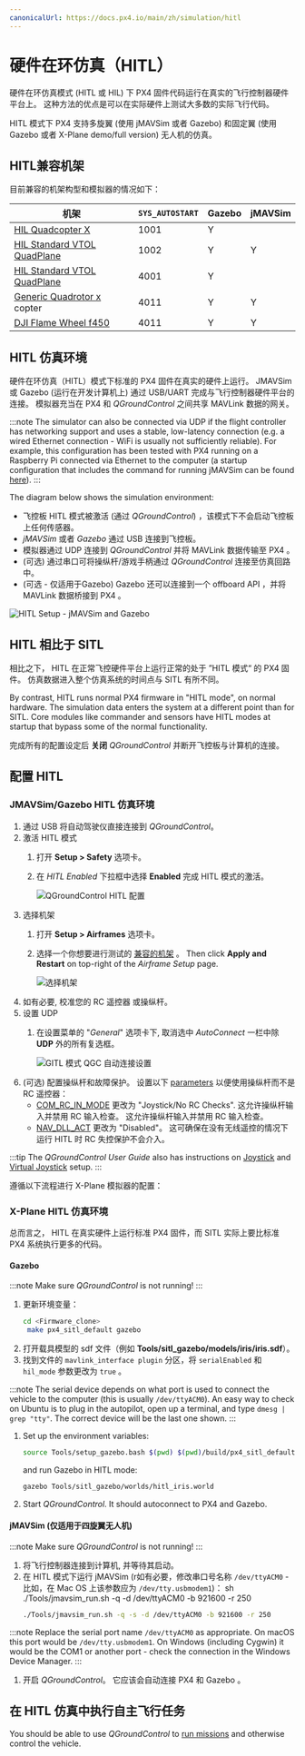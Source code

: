 ```yaml
---
canonicalUrl: https://docs.px4.io/main/zh/simulation/hitl
---
```


# 硬件在环仿真（HITL）

硬件在环仿真模式 (HITL 或 HIL) 下 PX4 固件代码运行在真实的飞行控制器硬件平台上。 这种方法的优点是可以在实际硬件上测试大多数的实际飞行代码。

HITL 模式下 PX4 支持多旋翼 (使用 jMAVSim 或者 Gazebo) 和固定翼 (使用 Gazebo 或者 X-Plane demo/full version) 无人机的仿真。

<a id="compatible_airframe"></a>

## HITL兼容机架

目前兼容的机架构型和模拟器的情况如下：

| 机架                                                                                                               | `SYS_AUTOSTART` | Gazebo | jMAVSim |
| ---------------------------------------------------------------------------------------------------------------- | --------------- | ------ | ------- |
| [HIL Quadcopter X](../airframes/airframe_reference.md#simulation-plane)                                          | 1001            | Y      |         |
| [HIL Standard VTOL QuadPlane](../airframes/airframe_reference.md#copter_simulation_(copter)_hil_quadcopter_x)    | 1002            | Y      | Y       |
| [HIL Standard VTOL QuadPlane](../airframes/airframe_reference.md#vtol_standard_vtol_hil_standard_vtol_quadplane) | 4001            | Y      |         |
| [Generic Quadrotor x](../airframes/airframe_reference.md#copter_quadrotor_x_generic_quadcopter) copter           | 4011            | Y      | Y       |
| [DJI Flame Wheel f450](../airframes/airframe_reference.md#copter_quadrotor_x_dji_f450_w/_dji_escs)               | 4011            | Y      | Y       |

<a id="simulation_environment"></a>

## HITL 仿真环境

硬件在环仿真（HITL）模式下标准的 PX4 固件在真实的硬件上运行。 JMAVSim 或 Gazebo (运行在开发计算机上) 通过 USB/UART 完成与飞行控制器硬件平台的连接。 模拟器充当在 PX4 和 *QGroundControl* 之间共享 MAVLink 数据的网关。

:::note
The simulator can also be connected via UDP if the flight controller has networking support and uses a stable, low-latency connection (e.g. a wired Ethernet connection - WiFi is usually not sufficiently reliable). For example, this configuration has been tested with PX4 running on a Raspberry Pi connected via Ethernet to the computer (a startup configuration that includes the command for running jMAVSim can be found [here](https://github.com/PX4/PX4-Autopilot/blob/master/posix-configs/rpi/px4_hil.config)).
:::

The diagram below shows the simulation environment:
* 飞控板 HITL 模式被激活 (通过 *QGroundControl*) ，该模式下不会启动飞控板上任何传感器。
* *jMAVSim* 或者 *Gazebo* 通过 USB 连接到飞控板。
* 模拟器通过 UDP 连接到 *QGroundControl* 并将 MAVLink 数据传输至 PX4 。
* (可选) 通过串口可将操纵杆/游戏手柄通过 *QGroundControl* 连接至仿真回路中。
* (可选 - 仅适用于Gazebo) Gazebo 还可以连接到一个 offboard API ，并将 MAVLink 数据桥接到 PX4 。

![HITL Setup - jMAVSim and Gazebo](../../assets/simulation/px4_hitl_overview_jmavsim_gazebo.png)


## HITL 相比于 SITL

相比之下， HITL 在正常飞控硬件平台上运行正常的处于 ”HITL 模式“ 的 PX4 固件。 仿真数据进入整个仿真系统的时间点与 SITL 有所不同。

By contrast, HITL runs normal PX4 firmware in "HITL mode", on normal hardware. The simulation data enters the system at a different point than for SITL. Core modules like commander and sensors have HITL modes at startup that bypass some of the normal functionality.

完成所有的配置设定后 **关闭** *QGroundControl* 并断开飞控板与计算机的连接。


## 配置 HITL

### JMAVSim/Gazebo HITL 仿真环境

1. 通过 USB 将自动驾驶仪直接连接到 *QGroundControl*。
1. 激活 HITL 模式
   1. 打开 **Setup > Safety** 选项卡。
   1. 在 *HITL Enabled* 下拉框中选择 **Enabled** 完成 HITL 模式的激活。

      ![QGroundControl HITL 配置](../../assets/gcs/qgc_hitl_config.png)
1. 选择机架
   1. 打开 **Setup > Airframes** 选项卡。
   1. 选择一个你想要进行测试的 [兼容的机架](#compatible_airframe) 。 Then click **Apply and Restart** on top-right of the *Airframe Setup* page.

      ![选择机架](../../assets/gcs/qgc_hil_config.png)
1. 如有必要, 校准您的 RC 遥控器 或操纵杆。
1. 设置 UDP
   1. 在设置菜单的 "*General*" 选项卡下, 取消选中 *AutoConnect* 一栏中除 **UDP** 外的所有复选框。

      ![GITL 模式 QGC 自动连接设置](../../assets/gcs/qgc_hitl_autoconnect.png)
1. (可选) 配置操纵杆和故障保护。 设置以下 [parameters](https://docs.px4.io/en/advanced_config/parameters.html#finding-a-parameter) 以便使用操纵杆而不是 RC 遥控器：
   * [COM_RC_IN_MODE](../advanced/parameter_reference.md#COM_RC_IN_MODE) 更改为 "Joystick/No RC Checks". 这允许操纵杆输入并禁用 RC 输入检查。 这允许操纵杆输入并禁用 RC 输入检查。
   * [NAV_DLL_ACT](../advanced/parameter_reference.md#NAV_DLL_ACT) 更改为 "Disabled"。 这可确保在没有无线遥控的情况下运行 HITL 时 RC 失控保护不会介入。

:::tip
The *QGroundControl User Guide* also has instructions on [Joystick](https://docs.qgroundcontrol.com/en/SetupView/Joystick.html) and [Virtual Joystick](https://docs.qgroundcontrol.com/en/SettingsView/VirtualJoystick.html) setup.
:::

遵循以下流程进行 X-Plane 模拟器的配置：

### X-Plane HITL 仿真环境

总而言之， HITL 在真实硬件上运行标准 PX4 固件，而 SITL 实际上要比标准 PX4 系统执行更多的代码。

#### Gazebo

:::note
Make sure *QGroundControl* is not running!
:::

1. 更新环境变量：
   ```sh
   cd <Firmware_clone>
    make px4_sitl_default gazebo
   ```
1. 打开载具模型的 sdf 文件（例如 **Tools/sitl_gazebo/models/iris/iris.sdf**）。
1. 找到文件的 `mavlink_interface plugin` 分区，将 `serialEnabled` 和 `hil_mode` 参数更改为 `true` 。

:::note
The serial device depends on what port is used to connect the vehicle to the computer (this is usually `/dev/ttyACM0`). An easy way to check on Ubuntu is to plug in the autopilot, open up a terminal, and type `dmesg | grep "tty"`. The correct device will be the last one shown.
:::

1. Set up the environment variables:
   ```sh
   source Tools/setup_gazebo.bash $(pwd) $(pwd)/build/px4_sitl_default
   ```
   and run Gazebo in HITL mode:
   ```sh
   gazebo Tools/sitl_gazebo/worlds/hitl_iris.world
   ```
1. Start *QGroundControl*. It should autoconnect to PX4 and Gazebo.

<a id="jmavsim_hitl_configuration"></a>

#### jMAVSim (仅适用于四旋翼无人机)

:::note
Make sure *QGroundControl* is not running!
:::

1. 将飞行控制器连接到计算机, 并等待其启动。
1. 在 HITL 模式下运行 jMAVSim (r如有必要，修改串口号名称 `/dev/ttyACM0` - 比如，在 Mac OS 上该参数应为 `/dev/tty.usbmodem1`)： sh ./Tools/jmavsim_run.sh -q -d /dev/ttyACM0 -b 921600 -r 250
   ```sh
   ./Tools/jmavsim_run.sh -q -s -d /dev/ttyACM0 -b 921600 -r 250
   ```

:::note
Replace the serial port name `/dev/ttyACM0` as appropriate. On macOS this port would be `/dev/tty.usbmodem1`. On Windows (including Cygwin) it would be the COM1 or another port - check the connection in the Windows Device Manager.
:::
1. 开启 *QGroundControl*。 它应该会自动连接 PX4 和 Gazebo 。


## 在 HITL 仿真中执行自主飞行任务

You should be able to use *QGroundControl* to [run missions](https://docs.qgroundcontrol.com/master/en/FlyView/FlyView.html#missions) and otherwise control the vehicle.
